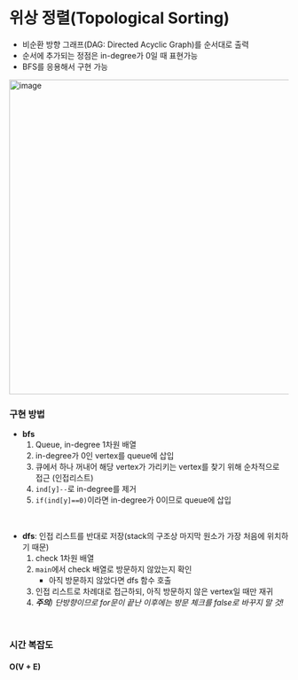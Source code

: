 # 위상 정렬(Topological Sorting)

- 비순환 방향 그래프(DAG: Directed Acyclic Graph)를 순서대로 출력
- 순서에 추가되는 정점은 in-degree가 0일 때 표현가능
- BFS를 응용해서 구현 가능

<img width="568" alt="image" src="https://user-images.githubusercontent.com/56334513/166197225-8e777081-841a-47d9-bd96-f4fcebfaf958.png">

<br>

### 구현 방법

- **bfs**
  1. Queue, in-degree 1차원 배열
  2. in-degree가 0인 vertex를 queue에 삽입
  3. 큐에서 하나 꺼내어 해당 vertex가 가리키는 vertex를 찾기 위해 순차적으로 접근 (인접리스트)
  4. `ind[y]--`로 in-degree를 제거
  5. `if(ind[y]==0)`이라면 in-degree가 0이므로 queue에 삽입

<br>

- **dfs**: 인접 리스트를 반대로 저장(stack의 구조상 마지막 원소가 가장 처음에 위치하기 때문)
    1. check 1차원 배열
    2. `main`에서 check 배열로 방문하지 않았는지 확인
       - 아직 방문하지 않았다면 dfs 함수 호출
    3. 인접 리스트로 차례대로 접근하되, 아직 방문하지 않은 vertex일 때만 재귀
    4. _**주의**) 단방향이므로 for문이 끝난 이후에는 방문 체크를 false로 바꾸지 말 것!_

<br>

### 시간 복잡도

#### O(V + E)